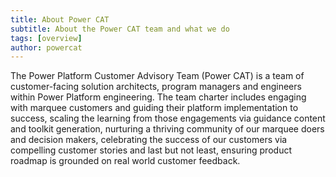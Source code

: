 ```yaml
---
title: About Power CAT
subtitle: About the Power CAT team and what we do
tags: [overview]
author: powercat
---
```


The Power Platform Customer Advisory Team (Power CAT) is a team of customer-facing solution architects, program managers and engineers within Power Platform engineering. The team charter includes engaging with marquee customers and guiding their platform implementation to success, scaling the learning from those engagements via guidance content and toolkit generation, nurturing a thriving community of our marquee doers and decision makers, celebrating the success of our customers via compelling customer stories and last but not least, ensuring product roadmap is grounded on real world customer feedback.